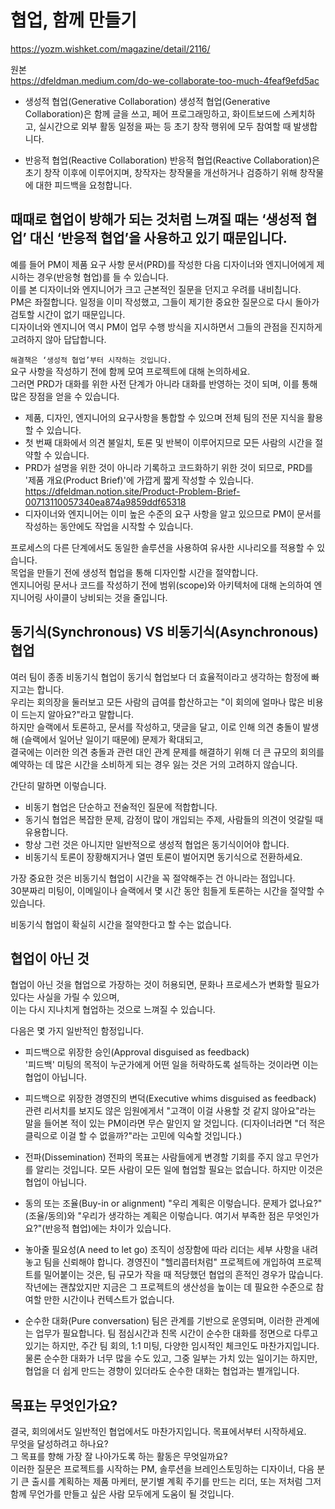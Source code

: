 # 협업, 함께 만들기

https://yozm.wishket.com/magazine/detail/2116/

원본  
https://dfeldman.medium.com/do-we-collaborate-too-much-4feaf9efd5ac

- 생성적 협업(Generative Collaboration)
  생성적 협업(Generative Collaboration)은 함께 글을 쓰고, 페어 프로그래밍하고, 화이트보드에 스케치하고, 실시간으로 외부 활동 일정을 짜는 등 초기 창작 행위에 모두 참여할 때 발생합니다.

- 반응적 협업(Reactive Collaboration)
  반응적 협업(Reactive Collaboration)은 초기 창작 이후에 이루어지며, 창작자는 창작물을 개선하거나 검증하기 위해 창작물에 대한 피드백을 요청합니다.

## 때때로 협업이 방해가 되는 것처럼 느껴질 때는 ‘생성적 협업’ 대신 ‘반응적 협업’을 사용하고 있기 때문입니다.

예를 들어 PM이 제품 요구 사항 문서(PRD)를 작성한 다음 디자이너와 엔지니어에게 제시하는 경우(반응형 협업)를 들 수 있습니다.  
이를 본 디자이너와 엔지니어가 크고 근본적인 질문을 던지고 우려를 내비칩니다.  
PM은 좌절합니다. 일정을 이미 작성했고, 그들이 제기한 중요한 질문으로 다시 돌아가 검토할 시간이 없기 때문입니다.  
디자이너와 엔지니어 역시 PM이 업무 수행 방식을 지시하면서 그들의 관점을 진지하게 고려하지 않아 답답합니다.

`해결책은 ‘생성적 협업’부터 시작하는 것입니다.`  
요구 사항을 작성하기 전에 함께 모여 프로젝트에 대해 논의하세요.  
그러면 PRD가 대화를 위한 사전 단계가 아니라 대화를 반영하는 것이 되며, 이를 통해 많은 장점을 얻을 수 있습니다.

- 제품, 디자인, 엔지니어의 요구사항을 통합할 수 있으며 전체 팀의 전문 지식을 활용할 수 있습니다.
- 첫 번째 대화에서 의견 불일치, 토론 및 반복이 이루어지므로 모든 사람의 시간을 절약할 수 있습니다.
- PRD가 설명을 위한 것이 아니라 기록하고 코드화하기 위한 것이 되므로, PRD를 '제품 개요(Product Brief)'에 가깝게 짧게 작성할 수 있습니다.  
  https://dfeldman.notion.site/Product-Problem-Brief-00713110057340ea874a9859ddf65318
- 디자이너와 엔지니어는 이미 높은 수준의 요구 사항을 알고 있으므로 PM이 문서를 작성하는 동안에도 작업을 시작할 수 있습니다.

프로세스의 다른 단계에서도 동일한 솔루션을 사용하여 유사한 시나리오를 적용할 수 있습니다.  
목업을 만들기 전에 생성적 협업을 통해 디자인할 시간을 절약합니다.  
엔지니어링 문서나 코드를 작성하기 전에 범위(scope)와 아키텍처에 대해 논의하여 엔지니어링 사이클이 낭비되는 것을 줄입니다.

## 동기식(Synchronous) VS 비동기식(Asynchronous) 협업

여러 팀이 종종 비동기식 협업이 동기식 협업보다 더 효율적이라고 생각하는 함정에 빠지고는 합니다.  
우리는 회의장을 둘러보고 모든 사람의 급여를 합산하고는 "이 회의에 얼마나 많은 비용이 드는지 알아요?"라고 말합니다.  
하지만 슬랙에서 토론하고, 문서를 작성하고, 댓글을 달고, 이로 인해 의견 충돌이 발생해 (슬랙에서 일어난 일이기 때문에) 문제가 확대되고,  
결국에는 이러한 의견 충돌과 관련 대인 관계 문제를 해결하기 위해 더 큰 규모의 회의를 예약하는 데 많은 시간을 소비하게 되는 경우 잃는 것은 거의 고려하지 않습니다.

간단히 말하면 이렇습니다.

- 비동기 협업은 단순하고 전술적인 질문에 적합합니다.
- 동기식 협업은 복잡한 문제, 감정이 많이 개입되는 주제, 사람들의 의견이 엇갈릴 때 유용합니다.
- 항상 그런 것은 아니지만 일반적으로 생성적 협업은 동기식이어야 합니다.
- 비동기식 토론이 장황해지거나 열띤 토론이 벌어지면 동기식으로 전환하세요.

가장 중요한 것은 비동기식 협업이 시간을 꼭 절약해주는 건 아니라는 점입니다.  
30분짜리 미팅이, 이메일이나 슬랙에서 몇 시간 동안 힘들게 토론하는 시간을 절약할 수 있습니다.

비동기식 협업이 확실히 시간을 절약한다고 할 수는 없습니다.

## 협업이 아닌 것

협업이 아닌 것을 협업으로 가장하는 것이 허용되면, 문화나 프로세스가 변화할 필요가 있다는 사실을 가릴 수 있으며,  
이는 다시 지나치게 협업하는 것으로 느껴질 수 있습니다.

다음은 몇 가지 일반적인 함정입니다.

- 피드백으로 위장한 승인(Approval disguised as feedback)  
  '피드백' 미팅의 목적이 누군가에게 어떤 일을 허락하도록 설득하는 것이라면 이는 협업이 아닙니다.

- 피드백으로 위장한 경영진의 변덕(Executive whims disguised as feedback)
  관련 리서치를 보지도 않은 임원에게서 "고객이 이걸 사용할 것 같지 않아요"라는 말을 들어본 적이 있는 PM이라면 무슨 말인지 알 것입니다. (디자이너라면 "더 적은 클릭으로 이걸 할 수 없을까?"라는 고민에 익숙할 것입니다.)

- 전파(Dissemination)
  전파의 목표는 사람들에게 변경할 기회를 주지 않고 무언가를 알리는 것입니다. 모든 사람이 모든 일에 협업할 필요는 없습니다. 하지만 이것은 협업이 아닙니다.

- 동의 또는 조율(Buy-in or alignment)
  "우리 계획은 이렇습니다. 문제가 없나요?"(조율/동의)와 "우리가 생각하는 계획은 이렇습니다. 여기서 부족한 점은 무엇인가요?"(반응적 협업)에는 차이가 있습니다.

- 놓아줄 필요성(A need to let go)
  조직이 성장함에 따라 리더는 세부 사항을 내려놓고 팀을 신뢰해야 합니다. 경영진이 "헬리콥터처럼" 프로젝트에 개입하여 프로젝트를 밀어붙이는 것은, 팀 규모가 작을 때 적당했던 협업의 흔적인 경우가 많습니다. 작년에는 괜찮았지만 지금은 그 프로젝트의 생산성을 높이는 데 필요한 수준으로 참여할 만한 시간이나 컨텍스트가 없습니다.

- 순수한 대화(Pure conversation)
  팀은 관계를 기반으로 운영되며, 이러한 관계에는 업무가 필요합니다. 팀 점심시간과 친목 시간이 순수한 대화를 정면으로 다루고 있기는 하지만, 주간 팀 회의, 1:1 미팅, 다양한 임시적인 체크인도 마찬가지입니다. 물론 순수한 대화가 너무 많을 수도 있고, 그중 일부는 가치 있는 일이기는 하지만, 협업을 더 쉽게 만드는 경향이 있더라도 순수한 대화는 협업과는 별개입니다.

## 목표는 무엇인가요?

결국, 회의에서도 일반적인 협업에서도 마찬가지입니다. 목표에서부터 시작하세요.  
무엇을 달성하려고 하나요?  
그 목표를 향해 가장 잘 나아가도록 하는 활동은 무엇일까요?  
이러한 질문은 프로젝트를 시작하는 PM, 솔루션을 브레인스토밍하는 디자이너, 다음 분기 큰 출시를 계획하는 제품 마케터, 분기별 계획 주기를 만드는 리더, 또는 저처럼 그저 함께 무언가를 만들고 싶은 사람 모두에게 도움이 될 것입니다.
